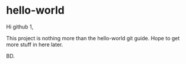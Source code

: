 hello-world
===========

Hi github 1,

This project is nothing more than the hello-world git guide.
Hope to get more stuff in here later.

BD.
